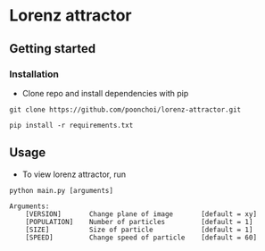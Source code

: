# Lorenz attractor

## Getting started

### Installation
- Clone repo and install dependencies with pip
```
git clone https://github.com/poonchoi/lorenz-attractor.git
```
```
pip install -r requirements.txt
```
## Usage
- To view lorenz attractor, run
```
python main.py [arguments]
```
```
Arguments:
    [VERSION]       Change plane of image       [default = xy]
    [POPULATION]    Number of particles         [default = 1]
    [SIZE]          Size of particle            [default = 1]
    [SPEED]         Change speed of particle    [default = 60]
```
